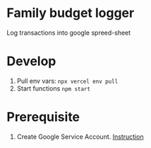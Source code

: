 # Family budget logger

Log transactions into google spreed-sheet

# Develop

1. Pull env vars: `npx vercel env pull`
2. Start functions `npm start`

# Prerequisite

1. Create Google Service Account. [Instruction](https://theoephraim.github.io/node-google-spreadsheet/#/getting-started/authentication?id=service-account)
